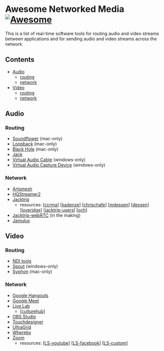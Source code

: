 # Awesome Networked Media [![Awesome](https://awesome.re/badge.svg)](https://awesome.re)

This is a list of real-time software tools for routing audio and video streams between applications and for sending audio and video streams across the network.

## Contents

- [Audio](#audio)
  - [routing](#routing)
  - [network](#network)
- [Video](#video)
  - [routing](#routing-1)
  - [network](#network-1)

## Audio

### Routing

- [Soundflower](https://github.com/mattingalls/Soundflower) (mac-only)
- [Loopback](https://rogueamoeba.com/loopback/) (mac-only)
- [Black Hole](https://github.com/ExistentialAudio/BlackHole) (mac-only)
- [Jack](https://jackaudio.org/)
- [Virtual Audio Cable](https://www.vb-audio.com/Cable/) (windows-only)
- [Virtual Audio Capture Device](https://github.com/rdp/virtual-audio-capture-grabber-device) (windows-only)

### Network

- [Artsmesh](https://www.artsmesh.com/)
- [HQStreamer2](https://github.com/sauraen/HQStreamer2)
- [Jacktrip](https://github.com/jacktrip/jacktrip)
  - resources: [[ccrma](https://ccrma.stanford.edu/software/jacktrip/)] [[kadenze](https://www.kadenze.com/courses/online-jamming-and-concert-technology-x/info)] [[chrischafe](http://chrischafe.net/online-jamming-and-concert-technology-online-course/)] [[mdessen](https://mdessen.com/portfolio/networked-music-performance-resources/)] [[dessen](https://docs.google.com/document/d/1YLX8NatB_Ktdr24LyVg7h_P3zwG1lh1D0A0e733mCYo/edit)] [[loveridge](https://docs.google.com/document/d/18pbu2xQRv521NKvHuYHjIVXRcLFqcDsqYnfKixyuyGg/edit)] [[jacktrip-users](https://groups.google.com/forum/#!forum/jacktrip-users)] [[och](https://github.com/omarcostahamido/One-Quick-Solution_Patches/tree/master/Other)]
- [Jacktrip-webRTC](https://github.com/jacktrip-webrtc/jacktrip-webrtc) (in the making)
- [Jamulus](https://github.com/corrados/jamulus) 

## Video

### Routing

- [NDI tools](https://ndi.tv/tools/)
- [Spout](https://spout.zeal.co/) (windows-only)
- [Syphon](http://syphon.v002.info/) (mac-only)

### Network

- [Google Hangouts](https://hangouts.google.com/)
- [Google Meet](https://meet.google.com/)
- [Live Lab](https://github.com/ojack/LiveLab)
  - [[culturehub](https://www.culturehub.org/livelab)]
- [OBS Studio](https://obsproject.com/)
- [Touchdesigner](https://derivative.ca/)
- [UltraGrid](http://www.ultragrid.cz/)
- [Whereby](https://whereby.com/)
- [Zoom](https://zoom.us/)
  - resources: [[LS-youtube](https://support.zoom.us/hc/en-us/articles/360028478292-Streaming-a-Meeting-or-Webinar-on-YouTube-Live)] [[LS-facebook](https://support.zoom.us/hc/en-us/articles/115000350406-Streaming-a-Meeting-or-Webinar-on-Facebook-Live)] [[LS-custom](https://support.zoom.us/hc/en-us/articles/115001777826-Live-Streaming-Meetings-or-Webinars-Using-a-Custom-Service)]
